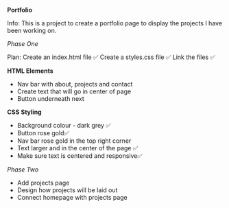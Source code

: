 **Portfolio**

Info: This is a project to create a portfolio page to display the projects I have been working on.

*Phase One*

Plan:
Create an index.html file ✅
Create a styles.css file ✅
Link the files ✅

**HTML Elements**
- Nav bar with about, projects and contact
- Create text that will go in center of page
- Button underneath next

**CSS Styling**
- Background colour - dark grey ✅
- Button rose gold✅
- Nav bar rose gold in the top right corner
- Text larger and in the center of the page ✅
- Make sure text is centered and responsive✅

*Phase Two*
- Add projects page
- Design how projects will be laid out
- Connect homepage with projects page